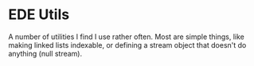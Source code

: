 EDE Utils
=========

A number of utilities I find I use rather often. Most are simple things, like making linked lists indexable, or defining a stream object that doesn't do anything (null stream).
